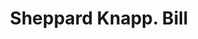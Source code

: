 ---
doi: 10.7916/D8CN8G0T
date_other: '1870'
date_other_textual: 1870-1879
form: printed ephemera
genre:
- Invoices
name:
- Sheppard Knapp
object_in_context_url: https://biggert.cul.columbia.edu/items/view/ave_biggert_01118
subject_hierarchical_geographic:
- New York, New York, United States
subject_name:
- Sheppard Knapp
title: Sheppard Knapp. Bill
sort_title: Sheppard Knapp. Bill
call_number: ave_biggert_01118
coordinates:
- 40.71277777777778,-74.00583333333333
pid: ave_biggert_01118
identifiers: ave_biggert_01118
thumbnail: https://derivativo-3.library.columbia.edu/iiif/2/ldpd:344826/full/!256,256/0/native.jpg
permalink: "/items/ave_biggert_01118/"
layout: iiif-image-page
---